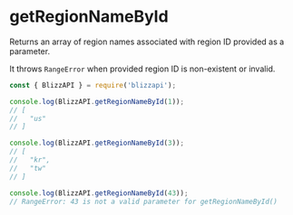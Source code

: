 # getRegionNameById

Returns an array of region names associated with region ID provided as a parameter.

It throws ``RangeError`` when provided region ID is non-existent or invalid.

```js
const { BlizzAPI } = require('blizzapi');

console.log(BlizzAPI.getRegionNameById(1));
// [
//   "us"
// ]

console.log(BlizzAPI.getRegionNameById(3));
// [
//   "kr",
//   "tw"
// ]

console.log(BlizzAPI.getRegionNameById(43));
// RangeError: 43 is not a valid parameter for getRegionNameById()

```
